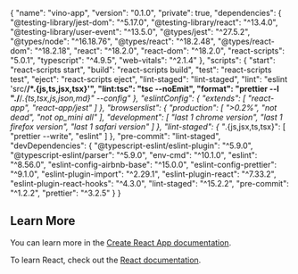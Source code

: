 {
  "name": "vino-app",
  "version": "0.1.0",
  "private": true,
  "dependencies": {
    "@testing-library/jest-dom": "^5.17.0",
    "@testing-library/react": "^13.4.0",
    "@testing-library/user-event": "^13.5.0",
    "@types/jest": "^27.5.2",
    "@types/node": "^16.18.76",
    "@types/react": "^18.2.48",
    "@types/react-dom": "^18.2.18",
    "react": "^18.2.0",
    "react-dom": "^18.2.0",
    "react-scripts": "5.0.1",
    "typescript": "^4.9.5",
    "web-vitals": "^2.1.4"
  },
  "scripts": {
    "start": "react-scripts start",
    "build": "react-scripts build",
    "test": "react-scripts test",
    "eject": "react-scripts eject",
    "lint-staged": "lint-staged",
    "lint": "eslint 'src/**/*.{js,ts,jsx,tsx}'",
    "lint:tsc": "tsc --noEmit",
    "format": "prettier --l \"./**/*.{ts,tsx,js,json,md}\" --config"
  },
  "eslintConfig": {
    "extends": [
      "react-app",
      "react-app/jest"
    ]
  },
  "browserslist": {
    "production": [
      ">0.2%",
      "not dead",
      "not op_mini all"
    ],
    "development": [
      "last 1 chrome version",
      "last 1 firefox version",
      "last 1 safari version"
    ]
  },
  "lint-staged": {
    "*.{js,jsx,ts,tsx}": [
      "prettier --write",
      "eslint"
    ]
  },
  "pre-commit": "lint-staged",
  "devDependencies": {
    "@typescript-eslint/eslint-plugin": "^5.9.0",
    "@typescript-eslint/parser": "^5.9.0",
    "env-cmd": "^10.1.0",
    "eslint": "^8.56.0",
    "eslint-config-airbnb-base": "^15.0.0",
    "eslint-config-prettier": "^9.1.0",
    "eslint-plugin-import": "^2.29.1",
    "eslint-plugin-react": "^7.33.2",
    "eslint-plugin-react-hooks": "^4.3.0",
    "lint-staged": "^15.2.2",
    "pre-commit": "^1.2.2",
    "prettier": "^3.2.5"
  }
}

## Learn More

You can learn more in the [Create React App documentation](https://facebook.github.io/create-react-app/docs/getting-started).

To learn React, check out the [React documentation](https://reactjs.org/).
